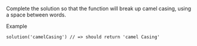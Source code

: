 Complete the solution so that the function will break up camel casing, using a space between words.

Example
```
solution('camelCasing') // => should return 'camel Casing'
```